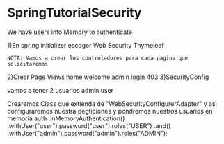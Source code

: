 # SpringTutorialSecurity
We have users into Memory to authenticate 



1)En spring initializer escoger
    Web
    Security 
    Thymeleaf
    
    NOTA: Vamos a crear los controladores para cada pagina que solicitaremos
    
2)Crear Page Views
    home
    welcome
    admin
    login
    403
3)SecurityConfig 
  
  vamos a tener 2 usuarios 
    admin
    user
 
  Crearemos Class que extienda de "WebSecurityConfigurerAdapter" y asi configuraremos nuestra pegticiones
  y pondremos nuestros usuarios en memoria
            auth
                   .inMemoryAuthentication()
                    .withUser("user").password("user").roles("USER")
           .and()
                   .withUser("admin").password("admin").roles("ADMIN");

  
